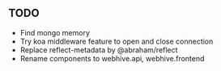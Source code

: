 ## TODO
* Find mongo memory
* Try koa middleware feature to open and close connection
* Replace reflect-metadata by @abraham/reflect
* Rename components to webhive.api, webhive.frontend

